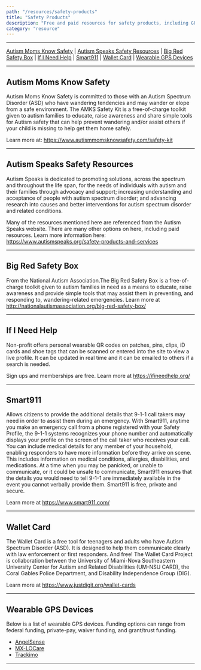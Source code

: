 ```yaml
---
path: "/resources/safety-products"
title: "Safety Products"
description: "Free and paid resources for safety products, including GPS trackers, card identifiers for individuals who do not have verbal skills, and more."
category: "resource"
---
```


---

[Autism Moms Know Safety](#autism-moms-know-safety) | [Autism Speaks Safety Resources](#autism-speaks-safety-resources) | [Big Red Safety Box](#big-red-safety-box) | [If I Need Help](#if-i-need-help) | [Smart911](#smart911) | [Wallet Card](#wallet-card) | [Wearable GPS Devices](#wearable-gps-devices)

---

## Autism Moms Know Safety

Autism Moms Know Safety is committed to those with an Autism Spectrum Disorder (ASD) who have wandering tendencies and may wander or elope from a safe environment. The AMKS Safety Kit is a free-of-charge toolkit given to autism families to educate, raise awareness and share simple tools for Autism safety that can help prevent wandering and/or assist others if your child is missing to help get them home safely.

Learn more at: https://www.autismmomsknowsafety.com/safety-kit

---

## Autism Speaks Safety Resources

Autism Speaks is dedicated to promoting solutions, across the spectrum and throughout the life span, for the needs of individuals with autism and their families through advocacy and support; increasing understanding and acceptance of people with autism spectrum disorder; and advancing research into causes and better interventions for autism spectrum disorder and related conditions.

Many of the resources mentioned here are referenced from the Autism Speaks website. There are many other options on here, including paid resources. Learn more information here: https://www.autismspeaks.org/safety-products-and-services

---

## Big Red Safety Box

From the National Autism Association.The Big Red Safety Box is a free-of-charge toolkit given to autism families in need as a means to educate, raise awareness and provide simple tools that may assist them in preventing, and responding to, wandering-related emergencies. Learn more at http://nationalautismassociation.org/big-red-safety-box/

---

## If I Need Help

Non-profit offers personal wearable QR codes on patches, pins, clips, iD cards and shoe tags that can be scanned or entered into the site to view a live profile. It can be updated in real time and it can be emailed to others if a search is needed.

Sign ups and memberships are free. Learn more at https://ifineedhelp.org/

---

## Smart911

Allows citizens to provide the additional details that 9-1-1 call takers may need in order to assist them during an emergency. With Smart911, anytime you make an emergency call from a phone registered with your Safety Profile, the 9-1-1 systems recognizes your phone number and automatically displays your profile on the screen of the call taker who receives your call. You can include medical details for any member of your household, enabling responders to have more information before they arrive on scene. This includes information on medical conditions, allergies, disabilities, and medications. At a time when you may be panicked, or unable to communicate, or it could be unsafe to communicate, Smart911 ensures that the details you would need to tell 9-1-1 are immediately available in the event you cannot verbally provide them. Smart911 is free, private and secure.

Learn more at https://www.smart911.com/

---

## Wallet Card

The Wallet Card is a free tool for teenagers and adults who have Autism Spectrum Disorder (ASD). It is designed to help them communicate clearly with law enforcement or first responders. And free! The Wallet Card Project is collaboration between the University of Miami-Nova Southeastern University Center for Autism and Related Disabilities (UM-NSU CARD), the Coral Gables Police Department, and Disability Independence Group (DIG).

Learn more at https://www.justdigit.org/wallet-cards

---

## Wearable GPS Devices

Below is a list of wearable GPS devices. Funding options can range from federal funding, private-pay, waiver funding, and grant/trust funding.

- [AngelSense](https://www.angelsense.com/)
- [MX-LOCare](https://www.adiantmobile.com/)
- [Trackimo](https://trackimo.com/gps-kid-tracker/)

---
